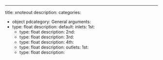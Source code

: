 ---
title: xnoteout
description:
categories:
 - object
pdcategory: General
arguments:
- type: float
  description:
  default:
inlets:
  1st:
  - type: float
    description:
  2nd:
  - type: float
    description:
  3rd:
  - type: float
    description:
  4th:
  - type: float
    description:
outlets:
  1st:
  - type: float
    description:
